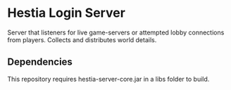 # Hestia Login Server

Server that listeners for live game-servers or attempted lobby connections from players.
Collects and distributes world details.

## Dependencies

This repository requires hestia-server-core.jar in a libs folder to build.